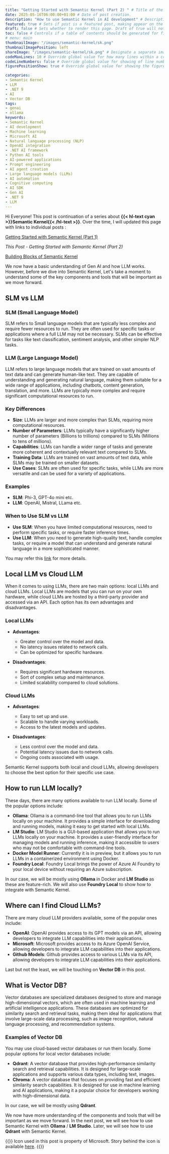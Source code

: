 ```yaml
---
title: "Getting Started with Semantic Kernel (Part 2) " # Title of the blog post.
date: 2025-05-16T06:00:00+01:00 # Date of post creation.
description: "How to use Semantic Kernel in AI development" # Description used for search engine.
featured: true # Sets if post is a featured post, making appear on the home page side bar.
draft: false # Sets whether to render this page. Draft of true will not be rendered.
toc: false # Controls if a table of contents should be generated for first-level links automatically.
# menu: main
thumbnailImage: "/images/semantic-kernel/sk.png"
thumbnailImagePosition: left
shareImage: "/images/semantic-kernel/sk.png" # Designate a separate image for social media sharing.
codeMaxLines: 10 # Override global value for how many lines within a code block before auto-collapsing.
codeLineNumbers: false # Override global value for showing of line numbers within code block.
figurePositionShow: true # Override global value for showing the figure label.

categories:
- Semantic Kernel
- LLM
- .NET 9
- AI
- Vector DB
tags:
- genai
- ollama
keywords:
- Semantic Kernel
- AI development
- Machine learning
- Microsoft AI
- Natural language processing (NLP)
- OpenAI integration
- .NET AI framework
- Python AI tools
- AI-powered applications
- Prompt engineering
- AI agent creation
- Large language models (LLMs)
- AI automation
- Cognitive computing
- AI SDK
- Gen AI
- .NET 9
- LLM
---
```

 
Hi Everyone! 
This post is continuation of a series about **{{< hl-text cyan >}}Semantic Kernel{{< /hl-text >}}**. Over the time, I will updated this page with links to individual posts : 

[Getting Started with Semantic Kernel (Part 1)](/post/getting-started-with-semantic-kernel)

_This Post - Getting Started with Semantic Kernel (Part 2)_

[Building Blocks of Semantic Kernel](/post/semantic-kernel/semantic-kernel-building-blocks)

We now have a basic understanding of Gen AI and how LLM works. However, before we dive into Semantic Kernel, Let's take a moment to understand some of the key components and tools that will be important as we move forward.

## SLM vs LLM
### SLM (Small Language Model)
SLM refers to Small language models that are typically less complex and require fewer resources to run. They are often used for specific tasks or applications where a full LLM may not be necessary. SLMs can be effective for tasks like text classification, sentiment analysis, and other simpler NLP tasks.
### LLM (Large Language Model)
LLM refers to large language models that are trained on vast amounts of text data and can generate human-like text. They are capable of understanding and generating natural language, making them suitable for a wide range of applications, including chatbots, content generation, translation, and more. LLMs are typically more complex and require significant computational resources to run.
### Key Differences
- **Size**: LLMs are larger and more complex than SLMs, requiring more computational resources.
- **Number of Parameters**: LLMs typically have a significantly higher number of parameters (Billions to trillions) compared to SLMs (Millions to tens of millions).
- **Capabilities**: LLMs can handle a wider range of tasks and generate more coherent and contextually relevant text compared to SLMs.
- **Training Data**: LLMs are trained on vast amounts of text data, while SLMs may be trained on smaller datasets.
- **Use Cases**: SLMs are often used for specific tasks, while LLMs are more versatile and can be used for a variety of applications.
### Examples
- **SLM**: 	Phi-3, GPT-4o mini etc.
- **LLM**: OpenAI, Mistral, LLama etc.
### When to Use SLM vs LLM
- **Use SLM**: When you have limited computational resources, need to perform specific tasks, or require faster inference times.
- **Use LLM**: When you need to generate high-quality text, handle complex tasks, or require a model that can understand and generate natural language in a more sophisticated manner.
 
 You may refer this [link](https://www.microsoft.com/en-us/microsoft-cloud/blog/2024/11/11/explore-ai-models-key-differences-between-small-language-models-and-large-language-models/) for more details.

## Local LLM vs Cloud LLM

When it comes to using LLMs, there are two main options: local LLMs and cloud LLMs. Local LLMs are models that you can run on your own hardware, while cloud LLMs are hosted by a third-party provider and accessed via an API. Each option has its own advantages and disadvantages.

### Local LLMs
- **Advantages**:
  - Greater control over the model and data.
  - No latency issues related to network calls.
  - Can be optimized for specific hardware.

- **Disadvantages**:
  - Requires significant hardware resources.
  - Sort of complex setup and maintenance.
  - Limited scalability compared to cloud solutions.

### Cloud LLMs
- **Advantages**:
  - Easy to set up and use.
  - Scalable to handle varying workloads.
  - Access to the latest models and updates.

- **Disadvantages**:
  - Less control over the model and data.
  - Potential latency issues due to network calls.
  - Ongoing costs associated with usage.
  
Semantic Kernel supports both local and cloud LLMs, allowing developers to choose the best option for their specific use case.

## How to run LLM locally?
These days, there are many options available to run LLM locally. Some of the popular options include:
- **Ollama**: Ollama is a command-line tool that allows you to run LLMs locally on your machine. It provides a simple interface for downloading and running models, making it easy to get started with local LLMs. 
- **LM Studio**: LM Studio is a GUI-based application that allows you to run LLMs locally on your machine. It provides a user-friendly interface for managing models and running inference, making it accessible to users who may not be comfortable with command-line tools.
- **Docker Model Runner**: Currently it is in preview, but it allows you to run LLMs in a containerized environment using Docker. 
- **Foundry Local**: Foundry Local brings the power of Azure AI Foundry to your local device without requiring an Azure subscription. 

In our case, we will be mostly using **Ollama** in Docker and **LM Studio** as these are feature-rich. We will also use **Foundry Local** to show how to integrate with Semantic Kernel.

## Where can I find Cloud LLMs?
There are many cloud LLM providers available, some of the popular ones include:
- **OpenAI**: OpenAI provides access to its GPT models via an API, allowing developers to integrate LLM capabilities into their applications.
- **Microsoft**: Microsoft provides access to its Azure OpenAI Service, allowing developers to integrate LLM capabilities into their applications.
- **Github Models**: Github provides access to various LLMs via its API, allowing developers to integrate LLM capabilities into their applications.

Last but not the least, we will be touching on **Vector DB** in this post.
## What is Vector DB?
Vector databases are specialized databases designed to store and manage high-dimensional vectors, which are often used in machine learning and artificial intelligence applications. These databases are optimized for similarity search and retrieval tasks, making them ideal for applications that involve large-scale data processing, such as image recognition, natural language processing, and recommendation systems.
### Examples of Vector DB
You may use cloud-based vector databases or run them locally. Some popular options for local vector databases include:

- **Qdrant**: A vector database that provides high-performance similarity search and retrieval capabilities. It is designed for large-scale applications and supports various data types, including text, images.
- **Chroma**: A vector database that focuses on providing fast and efficient similarity search capabilities. It is designed for use in machine learning and AI applications, making it a popular choice for developers working with high-dimensional data.

In our case, we will be mostly using **Qdrant**.

We now have more understanding of the components and tools that will be important as we move forward. In the next post, we will see how to use Semantic Kernel with **Ollama** / **LM Studio**. Later, we will see how to use **Qdrant** with Semantic Kernel.

{{<alert info no-icon>}}
Icon used in this post is property of Microsoft. Story behind the icon is available [here](https://devblogs.microsoft.com/semantic-kernel/semantic-kernels-new-icon-and-the-art-of-teamwork/).
{{</alert >}}